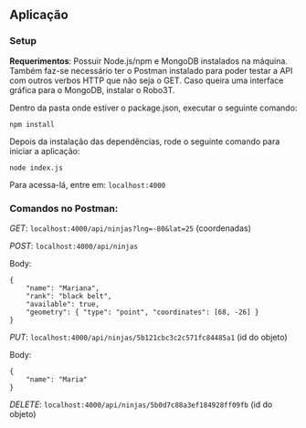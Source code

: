 ## Aplicação
### Setup
**Requerimentos**: Possuir Node.js/npm e MongoDB instalados na máquina. Também faz-se necessário ter o Postman instalado para poder testar a API com outros verbos HTTP que não seja o GET. Caso queira uma interface gráfica para o MongoDB, instalar o Robo3T.

Dentro da pasta onde estiver o package.json, executar o seguinte comando:
```
npm install
```

Depois da instalação das dependências, rode o seguinte comando para iniciar a aplicação:
```
node index.js
```

Para acessa-lá, entre em: ``localhost:4000``

### Comandos no Postman:
*GET*: ``localhost:4000/api/ninjas?lng=-80&lat=25`` (coordenadas)

*POST*: ``localhost:4000/api/ninjas``

Body:
```
{
    "name": "Mariana",
    "rank": "black belt",
    "available": true,
    "geometry": { "type": "point", "coordinates": [68, -26] }
}
```

*PUT*: ``localhost:4000/api/ninjas/5b121cbc3c2c571fc84485a1`` (id do objeto)

Body:
```
{
    "name": "Maria"
}
```

*DELETE*: ``localhost:4000/api/ninjas/5b0d7c88a3ef184928ff09fb`` (id do objeto)
